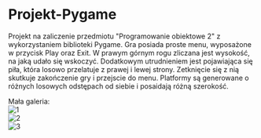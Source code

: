 # Projekt-Pygame
Projekt na zaliczenie przedmiotu "Programowanie obiektowe 2" z wykorzystaniem biblioteki Pygame. 
Gra posiada proste menu, wyposażone w przycisk Play oraz Exit. W prawym górnym rogu zliczana jest wysokość, na jaką udało się wskoczyć. Dodatkowym utrudnieniem jest pojawiająca się piła, która 
losowo przelatuje z prawej i lewej strony. Zetknięcie się z nią skutkuje zakończenie gry i przejscie do menu. Platformy są generowane o różnych losowych odstępach od siebie i posaidają różną szerokość.

Mała galeria:<br>
![1](./images/1.png)<br>
![2](./images/2.PNG)<br>
![3](./images/3.PNG)<br>
